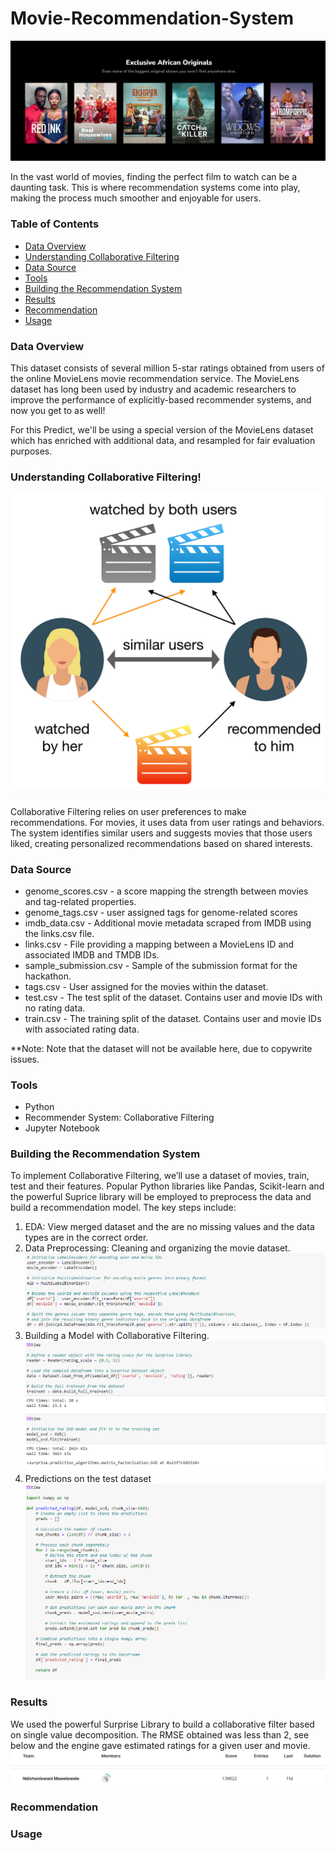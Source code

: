 # Movie-Recommendation-System
![Power BI](https://github.com/Ndivhoniswani/Movie-Recommendation-System/blob/main/ShowMax%20Image.png)

In the vast world of movies, finding the perfect film to watch can be a daunting task. This is where recommendation systems come into play, making the process much smoother and enjoyable for users.

### Table of Contents
- [Data Overview](#Data-Overview)
- [Understanding Collaborative Filtering](#Understanding-Collaborative-Filtering)
- [Data Source](#Data-Source)
- [Tools](#Tools)
- [Building the Recommendation System](#Building-the-Recommendation-System)
- [Results](Results)
- [Recommendation]([Recommendation)
- [Usage](Usage)

### Data Overview
This dataset consists of several million 5-star ratings obtained from users of the online MovieLens movie recommendation service. The MovieLens dataset has long been used by industry and academic researchers to improve the performance of explicitly-based recommender systems, and now you get to as well!

For this Predict, we'll be using a special version of the MovieLens dataset which has enriched with additional data, and resampled for fair evaluation purposes.

### Understanding Collaborative Filtering!
![Power BI](https://github.com/Ndivhoniswani/Movie-Recommendation-System/blob/main/Collaborative%20Filtering%20Image.png)

Collaborative Filtering relies on user preferences to make recommendations. For movies, it uses data from user ratings and behaviors. The system identifies similar users and suggests movies that those users liked, creating personalized recommendations based on shared interests.


### Data Source
- genome_scores.csv - a score mapping the strength between movies and tag-related properties.
- genome_tags.csv - user assigned tags for genome-related scores
- imdb_data.csv - Additional movie metadata scraped from IMDB using the links.csv file.
- links.csv - File providing a mapping between a MovieLens ID and associated IMDB and TMDB IDs.
- sample_submission.csv - Sample of the submission format for the hackathon.
- tags.csv - User assigned for the movies within the dataset.
- test.csv - The test split of the dataset. Contains user and movie IDs with no rating data.
- train.csv - The training split of the dataset. Contains user and movie IDs with associated rating data.

**Note: Note that the dataset will not be available here, due to copywrite issues.


### Tools
- Python
- Recommender System: Collaborative Filtering
- Jupyter Notebook


### Building the Recommendation System
To implement Collaborative Filtering, we’ll use a dataset of movies, train, test and their features. Popular Python libraries like Pandas, Scikit-learn and the powerful Suprice library will be employed to preprocess the data and build a recommendation model. The key steps include:

1. EDA: View merged dataset and the are no missing values and the data types are in the correct order.
2. Data Preprocessing: Cleaning and organizing the movie dataset.
   ![Power BI](https://github.com/Ndivhoniswani/Movie-Recommendation-System/blob/main/Preprocessing%20data.png)
3. Building a Model with Collaborative Filtering.
   ![Power BI](https://github.com/Ndivhoniswani/Movie-Recommendation-System/blob/main/Model.png)
4. Predictions on the test dataset
   ![Power BI](https://github.com/Ndivhoniswani/Movie-Recommendation-System/blob/main/Predict%20on%20test%20dataset.png)

### Results
We used the powerful Surprise Library to build a collaborative filter based on single value decomposition. The RMSE obtained was less than 2, see below and the engine gave estimated ratings for a given user and movie.
![Power BI](https://github.com/Ndivhoniswani/Movie-Recommendation-System/blob/main/Hackathon%20Score.png)

### Recommendation


### Usage

